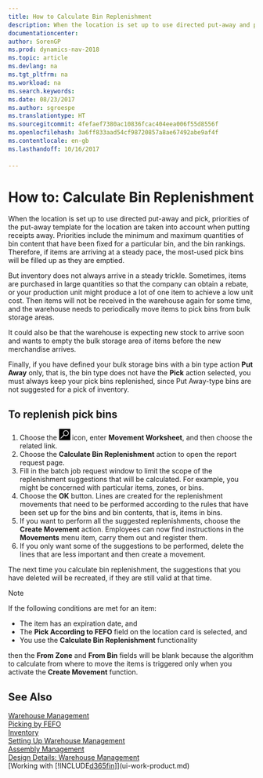 ```yaml
---
title: How to Calculate Bin Replenishment
description: When the location is set up to use directed put-away and pick, priorities of the put-away template for the location are taken into account when putting receipts away.
documentationcenter: 
author: SorenGP
ms.prod: dynamics-nav-2018
ms.topic: article
ms.devlang: na
ms.tgt_pltfrm: na
ms.workload: na
ms.search.keywords: 
ms.date: 08/23/2017
ms.author: sgroespe
ms.translationtype: HT
ms.sourcegitcommit: 4fefaef7380ac10836fcac404eea006f55d8556f
ms.openlocfilehash: 3a6ff833aad54cf98720857a8ae67492abe9af4f
ms.contentlocale: en-gb
ms.lasthandoff: 10/16/2017

---
```

# <a name="how-to-calculate-bin-replenishment"></a>How to: Calculate Bin Replenishment
When the location is set up to use directed put-away and pick, priorities of the put-away template for the location are taken into account when putting receipts away. Priorities include the minimum and maximum quantities of bin content that have been fixed for a particular bin, and the bin rankings. Therefore, if items are arriving at a steady pace, the most-used pick bins will be filled up as they are emptied.  

But inventory does not always arrive in a steady trickle. Sometimes, items are purchased in large quantities so that the company can obtain a rebate, or your production unit might produce a lot of one item to achieve a low unit cost. Then items will not be received in the warehouse again for some time, and the warehouse needs to periodically move items to pick bins from bulk storage areas.  

It could also be that the warehouse is expecting new stock to arrive soon and wants to empty the bulk storage area of items before the new merchandise arrives.  

Finally, if you have defined your bulk storage bins with a bin type action **Put Away** only, that is, the bin type does not have the **Pick** action selected, you must always keep your pick bins replenished, since Put Away-type bins are not suggested for a pick of inventory.  

## <a name="to-replenish-pick-bins"></a>To replenish pick bins  
1.  Choose the ![Search for Page or Report](media/ui-search/search_small.png "Search for Page or Report icon") icon, enter **Movement Worksheet**, and then choose the related link.  
2.  Choose the **Calculate Bin Replenishment** action to open the report request page.  
3.  Fill in the batch job request window to limit the scope of the replenishment suggestions that will be calculated. For example, you might be concerned with particular items, zones, or bins.  
4.  Choose the **OK** button. Lines are created for the replenishment movements that need to be performed according to the rules that have been set up for the bins and bin contents, that is, items in bins.  
5.  If you want to perform all the suggested replenishments, choose the **Create Movement** action. Employees can now find instructions in the **Movements** menu item, carry them out and register them.  
6.  If you only want some of the suggestions to be performed, delete the lines that are less important and then create a movement.  

The next time you calculate bin replenishment, the suggestions that you have deleted will be recreated, if they are still valid at that time.  

> [!NOTE]  
>  If the following conditions are met for an item:  
>   
>  -   The item has an expiration date, and  
> -   The **Pick According to FEFO** field on the location card is selected, and  
> -   You use the **Calculate Bin Replenishment** functionality  
>   
>  then the **From Zone** and **From Bin** fields will be blank because the algorithm to calculate from where to move the items is triggered only when you activate the **Create Movement** function.  

## <a name="see-also"></a>See Also  
[Warehouse Management](warehouse-manage-warehouse.md)  
[Picking by FEFO](warehouse-picking-by-fefo.md)  
[Inventory](inventory-manage-inventory.md)  
[Setting Up Warehouse Management](warehouse-setup-warehouse.md)     
[Assembly Management](assembly-assemble-items.md)    
[Design Details: Warehouse Management](design-details-warehouse-management.md)  
[Working with [!INCLUDE[d365fin](includes/d365fin_md.md)]](ui-work-product.md)

